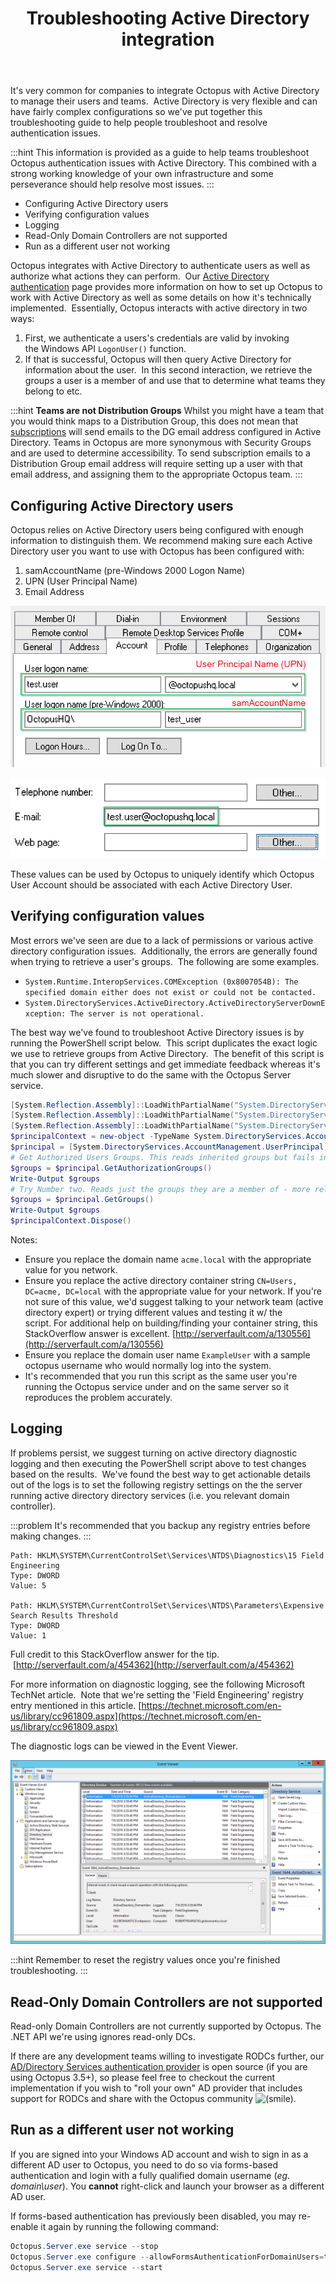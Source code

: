 ﻿---
title: Troubleshooting Active Directory integration
position: 3
---


It's very common for companies to integrate Octopus with Active Directory to manage their users and teams.  Active Directory is very flexible and can have fairly complex configurations so we've put together this troubleshooting guide to help people troubleshoot and resolve authentication issues.

:::hint
This information is provided as a guide to help teams troubleshoot Octopus authentication issues with Active Directory. This combined with a strong working knowledge of your own infrastructure and some perseverance should help resolve most issues.
:::


- Configuring Active Directory users
- Verifying configuration values
- Logging
- Read-Only Domain Controllers are not supported
- Run as a different user not working


Octopus integrates with Active Directory to authenticate users as well as authorize what actions they can perform.  Our [Active Directory authentication](/docs/home/administration/authentication-providers/active-directory-authentication.md) page provides more information on how to set up Octopus to work with Active Directory as well as some details on how it's technically implemented.  Essentially, Octopus interacts with active directory in two ways:

1. First, we authenticate a users's credentials are valid by invoking the Windows API `LogonUser()` function.
2. If that is successful, Octopus will then query Active Directory for information about the user.  In this second interaction, we retrieve the groups a user is a member of and use that to determine what teams they belong to etc.


:::hint
**Teams are not Distribution Groups**
Whilst you might have a team that you would think maps to a Distribution Group, this does not mean that [subscriptions](/docs/home/administration/subscriptions.md) will send emails to the DG email address configured in Active Directory. Teams in Octopus are more synonymous with Security Groups and are used to determine accessibility. To send subscription emails to a Distribution Group email address will require setting up a user with that email address, and assigning them to the appropriate Octopus team.
:::

## Configuring Active Directory users


Octopus relies on Active Directory users being configured with enough information to distinguish them. We recommend making sure each Active Directory user you want to use with Octopus has been configured with:

1. samAccountName (pre-Windows 2000 Logon Name)
2. UPN (User Principal Name)
3. Email Address



![](/docs/images/5669864/5866202.png?effects=drop-shadow)


![](/docs/images/5669864/5866203.png?effects=drop-shadow)


These values can be used by Octopus to uniquely identify which Octopus User Account should be associated with each Active Directory User.

## Verifying configuration values


Most errors we've seen are due to a lack of permissions or various active directory configuration issues.  Additionally, the errors are generally found when trying to retrieve a user's groups.  The following are some examples.

- `System.Runtime.InteropServices.COMException (0x8007054B): The specified domain either does not exist or could not be contacted.`
- `System.DirectoryServices.ActiveDirectory.ActiveDirectoryServerDownException: The server is not operational.`



The best way we've found to troubleshoot Active Directory issues is by running the PowerShell script below.  This script duplicates the exact logic we use to retrieve groups from Active Directory.  The benefit of this script is that you can try different settings and get immediate feedback whereas it's much slower and disruptive to do the same with the Octopus Server service.

```powershell
[System.Reflection.Assembly]::LoadWithPartialName("System.DirectoryServices.AccountManagement")
[System.Reflection.Assembly]::LoadWithPartialName("System.DirectoryServices")
[System.Reflection.Assembly]::LoadWithPartialName("System.DirectoryServices.ActiveDirectory")
$principalContext = new-object -TypeName System.DirectoryServices.AccountManagement.PrincipalContext "Domain", "acme.local", "CN=Users, DC=acme, DC=local"
$principal = [System.DirectoryServices.AccountManagement.UserPrincipal]::FindByIdentity($principalContext, "ExampleUser")
# Get Authorized Users Groups. This reads inherited groups but fails in some situations based on security and configuration
$groups = $principal.GetAuthorizationGroups()
Write-Output $groups
# Try Number two. Reads just the groups they are a member of - more reliable but not ideal
$groups = $principal.GetGroups()
Write-Output $groups
$principalContext.Dispose()
```


Notes:

- Ensure you replace the domain name ``acme.local`` with the appropriate value for you network.
- Ensure you replace the active directory container string ``CN=Users, DC=acme, DC=local`` with the appropriate value for your network. If you're not sure of this value, we'd suggest talking to your network team (active directory expert) or trying different values and testing it w/ the script. For additional help on building/finding your container string, this StackOverflow answer is excellent. [http://serverfault.com/a/130556](http://serverfault.com/a/130556)
- Ensure you replace the domain user name ``ExampleUser`` with a sample octopus username who would normally log into the system.
- It's recommended that you run this script as the same user you're running the Octopus service under and on the same server so it reproduces the problem accurately.


## Logging


If problems persist, we suggest turning on active directory diagnostic logging and then executing the PowerShell script above to test changes based on the results.  We've found the best way to get actionable details out of the logs is to set the following registry settings on the the server running active directory directory services (i.e. you relevant domain controller).

:::problem
It's recommended that you backup any registry entries before making changes.
:::

```text
Path: HKLM\SYSTEM\CurrentControlSet\Services\NTDS\Diagnostics\15 Field Engineering
Type: DWORD
Value: 5

Path: HKLM\SYSTEM\CurrentControlSet\Services\NTDS\Parameters\Expensive Search Results Threshold
Type: DWORD
Value: 1
```


Full credit to this StackOverflow answer for the tip.  [http://serverfault.com/a/454362](http://serverfault.com/a/454362)


For more information on diagnostic logging, see the following Microsoft TechNet article.  Note that we're setting the 'Field Engineering' registry entry mentioned in this article. [https://technet.microsoft.com/en-us/library/cc961809.aspx](https://technet.microsoft.com/en-us/library/cc961809.aspx)


The diagnostic logs can be viewed in the Event Viewer.


![](/docs/images/5669864/5865632.png)

:::hint
Remember to reset the registry values once you're finished troubleshooting.
:::

## Read-Only Domain Controllers are not supported


Read-only Domain Controllers are not currently supported by Octopus. The .NET API we're using ignores read-only DCs.


If there are any development teams willing to investigate RODCs further, our [AD/Directory Services authentication provider](https://github.com/OctopusDeploy/DirectoryServicesAuthenticationProvider) is open source (if you are using Octopus 3.5+), so please feel free to checkout the current implementation if you wish to "roll your own" AD provider that includes support for RODCs and share with the Octopus community ![(smile)](images/icons/emoticons/smile.png).

## Run as a different user not working


If you are signed into your Windows AD account and wish to sign in as a different AD user to Octopus, you need to do so via forms-based authentication and login with a fully qualified domain username (*eg. domain\user*). You **cannot** right-click and launch your browser as a different AD user.


If forms-based authentication has previously been disabled, you may re-enable it again by running the following command:

```powershell
Octopus.Server.exe service --stop
Octopus.Server.exe configure --allowFormsAuthenticationForDomainUsers=true
Octopus.Server.exe service --start
```
